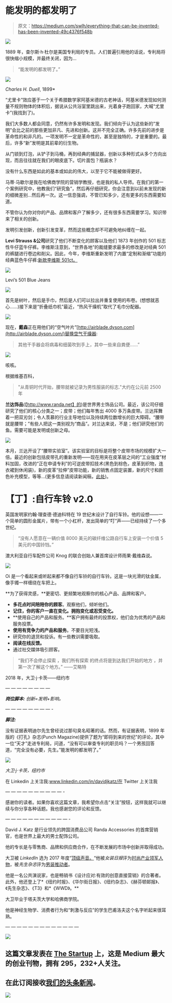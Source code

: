# 能发明的都发明了

> 原文：<https://medium.com/swlh/everything-that-can-be-invented-has-been-invented-49c4376f548b>

![](img/01dbb0aaa3fc7eb875dbb66ee7e40b6e.png)

1889 年，查尔斯·h·杜尔是美国专利局的专员。人们普遍引用他的话说，专利局将很快缩小规模，并最终关闭，因为…

> “能发明的都发明了。”

![](img/f6bd025ab2ae668a87cbabe1388daeff.png)

*Charles H. Duell*, 1899*

“尤里卡”效应基于一个关于希腊数学家阿基米德的古老神话，阿基米德发现如何测量不规则物体的体积后，据说从公共浴室里跳出来，光着身子跑回家，大喊“尤里卡”(我找到了)。

我们大多数人都会同意，仍然有许多发明和发现。我们倾向于认为这些新的“发明”会比之前的那些更加非凡、先进和创新。这并不完全正确。许多先前的进步是革命性的和非凡的。一项发明不一定是革命性的，甚至是独特的，才是重要的。最后，许多“新”发明是其前辈的衍生物。

从门锁到灯泡，从铲子到马桶，再到经典的捕鼠器，创新以多种形式从多个方向出现，而且往往就在我们的眼皮底下。切片面包？瓶装水？

没有什么东西是如此的基本或如此的伟大，以至于它不能被做得更好。

马蒂·马歇尔是我在哈佛商学院的营销学教授，也是我的私人导师。在我们的第一个案例研究中，他教我们“研究鱼”，然后再仔细研究，你会注意到以前未发现的新的细微差别…然后再一次。这一信息强调，不管已知多少，还有更多的东西需要知道。

不管你认为你对你的产品、品牌和客户了解多少，还有很多东西需要学习。知识带来了相关的创新。

发明引发创新，创新引发变革，然而这些概念却不可避免地纠缠在一起。

**Levi Strauss &公司**研究了他们不断变化的顾客以及他们 1873 年创作的 501 标志性牛仔蓝牛仔裤。李维斯注意到，“世界各地”的裁缝要求最多的修改是对经典 501 的裤腿进行卷边和削尖。因此，今年，李维斯重新发明了内置“定制和渐缩”功能的经典蓝色牛仔裤:[新款李维斯 501ct。](http://www.levi.com/US/en_US/501ct)

![](img/370371a91a6114afdc661dafb9e41748.png)

Levi’s 501 Blue Jeans

![](img/76d29ba9299329ce1f9cb1748482f229.png)

首先是树叶，然后是手巾，然后是人们可以拉出并重复使用的布卷。(想想就恶心……)接下来是“折叠纸巾机”最近，“热风干燥机”取代了毛巾分配器。

![](img/626547199cc67189ef44136c800f7b7d.png)

现在，**戴森**正在用他们的“空气叶片”[http://airblade.dyson.com](http://airblade.dyson.com/)替换空气干燥器:

> 其他干手器会将病毒和细菌吹到手上，其中一些来自粪便……”

![](img/c5d3e8196cbdfda2a4d2fe2a29b65824.png)

咳咳。

根据维基百科，

> "从青铜时代开始，腰带就被记录为男性服装的标志."大约在公元前 2500 年

**兰达饰品**(【http://www.randa.net】的)是世界男士饰品公司。最近，该公司仔细研究了他们的核心分类之一；皮带；他们每年售出 4000 多万条皮带。兰达挥舞着一把双刃剑；令人羡慕的行业主导地位以及持续两位数增长的巨大障碍。“腰带就是腰带；”有些人把这一类别视为“商品”。对兰达来说，不是；他们研究他们的鱼。需要可能是发明或创新之母。

![](img/a378809484ba27a8748cf67b6513d537.png)

本月，兰达开设了“腰带实验室”。该实验室的目标是将整个皮带市场的规模扩大一倍。最近的创新包括皮带孔的重新发明——现在用夹在皮革层之间的“工业强度”材料加固，改进的“正在申请专利”的可逆皮带扣技术(黑色到棕色，皮革到织物，连衣裙到休闲装)，新的皮革“拉伸”皮带功能，新的销售点固定装置，新的尺寸和颜色补充模型，等等…(更多信息请阅读新闻稿，[此处](http://www.prweb.com/releases/Randa_Belt-Lab/Chicago/prweb12796165.htm))。

# 【丁】:自行车铃 v2.0

英国发明家约翰·理查德·德迪科特在 19 世纪末设计了自行车铃。他的设想——一个简单的圆形金属片，带有一个小杠杆，发出简单的“叮”声——已经持续了一个多世纪。

> “没有人愿意在一辆价值 8000 美元的碳纤维公路自行车上安装一个价值 5 美元的中国铃铛。”

澳大利亚自行车配件公司 Knog 的联合创始人兼首席设计师雨果·戴维森说。

![](img/8dbf037b3407d669f5e4048f08119be5.png)

Oi 是一个看起来或听起来都不像自行车铃的自行车铃。这是一块光滑的钛金属，像手镯一样缠绕在车把上。

**为了获得灵感，**更密切、更频繁地观察你的核心产品、品牌和客户。

*   **多花点时间陪陪你的顾客**。观察他们，倾听他们。
*   **记住，你的客户一直在变化。拥抱变化或忍受变化。**
*   **使用自己的产品和服务。**客户拥有最终的投票权，他们会为优秀的产品和服务投票。
*   **使用有竞争力的产品和服务**。不要目光短浅。
*   研究你的退货和投诉。有一些教训需要吸取。
*   **阅读在线反馈。**
*   通过社交媒体吸引顾客。

> “我们不会停止探索
> ，我们所有探索
> 的终点将是到达我们开始的地方
> ，并第一次了解这个地方。”
> ——艾略特

2018 年，大卫·j·卡茨——纽约市

— — — — — — — —

***岗位脚本:*** *创新=发明+影响。*

— — — — — — — — -

***脚注:***

没有证据表明迪尔先生曾经说过那句臭名昭著的话。然而，有证据表明，1899 年版的《打孔》杂志(Punch Magazine)提供了题为“即将到来的世纪”的评论，其中一位“天才”走进专利局，问道，“没有可以审查专利的职员吗？一个男孩回答道，“完全没有必要，先生。”能发明的都发明了。”

![](img/73d47f394392ad513d44cd5d4e5be209.png)

*大卫·j·卡茨，纽约市*

在 Linkedin 上关注我:www.linkedin.com/in/davidjkatz/在 Twitter 上关注我

— — — — — — — — — — -

感谢你的读者。如果你喜欢这篇文章，我希望你点击“关注”按钮，这样我就可以继续与你分享各种话题。我也感谢您的评论和反馈。

— — — — — — — — — — — -

David J. Katz 是行业领先的跨国消费品公司 Randa Accessories 的首席营销官，也是世界上最大的男士配饰公司。

他的专长是与零售商、品牌和供应商合作，在不断发展的市场中创新并取得成功。

大卫被 *LinkedIn* 选为 2017 年度“[顶级声音。](https://www.linkedin.com/pulse/linkedin-top-voices-2017-must-know-people-inspiring-todays-roth)“他被*女装日报*评为[时尚产业领军人物](https://www.google.com/url?sa=i&rct=j&q=&esrc=s&source=images&cd=&ved=0ahUKEwjO-M2y7ITYAhUHKiYKHcheAlkQjRwIBw&url=http%3A%2F%2Fwwd.com%2Fwwd-publications%2Fdigital-daily%2Fmondays-digital-daily-april-3-2017%2F&psig=AOvVaw1UUxt9X_VP2djw_y76zFzB&ust=1513180933315355)，被*先生杂志*评为[男装推动者](http://www.mr-mag.com/menswear-movers-of-2016/)。

他是一名公共演说家，也是畅销书《设计应对:有效的创意直接营销》的合著者。此外，他还登上了*《纽约时报》、《华尔街日报》、《纽约杂志》、《赫芬顿邮报》、《先生杂志》、《T3》和*《WWD》。**

大卫毕业于塔夫茨大学和哈佛商学院。

他是神经生物学、消费者行为和“刺激与反应”的学生巴甫洛夫这个名字听起来很耳熟。

— — — — — — — — — — — — —

![](img/731acf26f5d44fdc58d99a6388fe935d.png)

## 这篇文章发表在 [The Startup](https://medium.com/swlh) 上，这是 Medium 最大的创业刊物，拥有 295，232+人关注。

## 在此订阅接收[我们的头条新闻](http://growthsupply.com/the-startup-newsletter/)。

![](img/731acf26f5d44fdc58d99a6388fe935d.png)